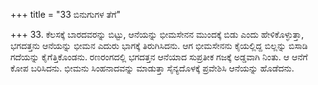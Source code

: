 +++
title = "33 ಬಿನುಗುಗಳ ತೆಗೆ"

+++
33. ಕೆಲಸಕ್ಕೆ ಬಾರದವರನ್ನು ಬಿಟ್ಟು, ಆನೆಯನ್ನು ಭೀಮಸೇನನ ಮುಂದಕ್ಕೆ ಬಿಡು ಎಂದು ಹೇಳಿಕೊಳ್ಳುತ್ತಾ, ಭಗದತ್ತನು ಆನೆಯನ್ನು ಭೀಮನ ಎದುರು ಭಾಗಕ್ಕೆ ತಿರುಗಿಸಿದನು. ಆಗ ಭೀಮಸೇನನು ಕೈಯಲ್ಲಿದ್ದ ಬಿಲ್ಲನ್ನು ಬಿಸಾಡಿ ಗದೆಯನ್ನು ಕೈಗೆತ್ತಿಕೊಂಡನು. ರಣರಂಗದಲ್ಲಿ ಭಗದತ್ತನ ಆನೆಯಾದ ಸುಪ್ರತೀಕ ಗಜಕ್ಕೆ ಅಡ್ಡವಾಗಿ ನಿಂತು. ಆ ಆನೆಗೆ ಕೋಪ ಬರಿಸಿದನು. ಭೀಮನು ಸಿಂಹನಾದವನ್ನು ಮಾಡುತ್ತಾ ಸೈನ್ಯದೊಳಕ್ಕೆ ಪ್ರವೇಶಿಸಿ ಆನೆಯನ್ನು ಹೊಡೆದನು.
